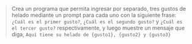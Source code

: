 > Crea un programa que permita ingresar por separado, tres gustos de helado mediante un prompt para cada uno con la siguiente frase: `¿Cuál es el primer gusto?`, `¿Cuál es el segundo gusto?` y `¿Cuál es el tercer gusto?` respectivamente, y luego muestre un mensaje que diga, `Aquí tiene su helado de {gusto1}, {gusto2} y {gusto3}`

> 

<style>
  .mu-browser {
    display: none;
  }
</style>